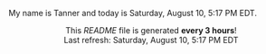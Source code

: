 My name is Tanner and today is Saturday, August 10, 5:17 PM EDT.

<p align="center">This <i>README</i> file is generated <b>every 3 hours</b>!</br>Last refresh: Saturday, August 10, 5:17 PM EDT<br /></p>
